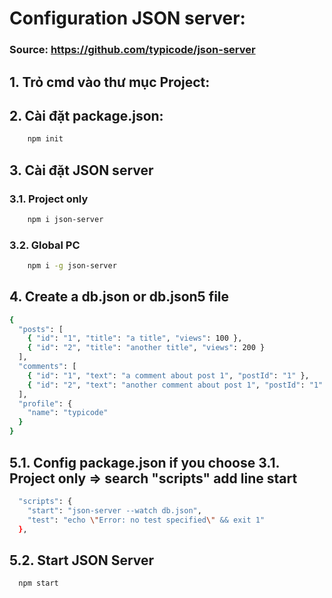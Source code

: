 # Configuration JSON server:
### Source: https://github.com/typicode/json-server

## 1. Trỏ cmd vào thư mục Project:

## 2. Cài đặt package.json:
```bash
    npm init
```

## 3. Cài đặt JSON server

### 3.1. Project only
```bash
    npm i json-server
```
### 3.2. Global PC
```bash
    npm i -g json-server
```

## 4. Create a db.json or db.json5 file
```bash
{
  "posts": [
    { "id": "1", "title": "a title", "views": 100 },
    { "id": "2", "title": "another title", "views": 200 }
  ],
  "comments": [
    { "id": "1", "text": "a comment about post 1", "postId": "1" },
    { "id": "2", "text": "another comment about post 1", "postId": "1" }
  ],
  "profile": {
    "name": "typicode"
  }
}
```

## 5.1. Config package.json if you choose 3.1. Project only => search "scripts" add line start
```bash
  "scripts": {
    "start": "json-server --watch db.json",
    "test": "echo \"Error: no test specified\" && exit 1"
  },
```

## 5.2. Start JSON Server
```bash
  npm start
```